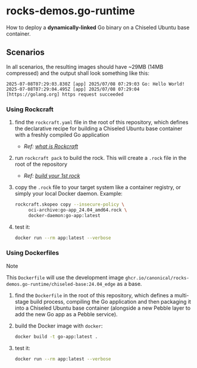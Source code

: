 # rocks-demos.go-runtime

How to deploy a **dynamically-linked** Go binary on a Chiseled Ubuntu base
container.

## Scenarios

In all scenarios, the resulting images should have ~29MB (14MB compressed) and
the output shall look something like this:

```
2025-07-08T07:29:03.830Z [app] 2025/07/08 07:29:03 Go: Hello World!
2025-07-08T07:29:04.495Z [app] 2025/07/08 07:29:04 [https://golang.org] https request succeeded
```

### Using Rockcraft

1. find the `rockcraft.yaml` file in the root of this repository, which defines
the declarative recipe for building a Chiseled Ubuntu base container with a freshly compiled Go application
    - *Ref: [what is Rockcraft](https://documentation.ubuntu.com/rockcraft/en/stable/)*
2. run `rockcraft pack` to build the rock. This will create a `.rock` file in the root of the repository
    - *Ref: [build your 1st rock](https://documentation.ubuntu.com/rockcraft/en/stable/tutorial/hello-world/)*
3. copy the `.rock` file to your target system like a container registry, or
simply your local Docker daemon. Example:

   ```bash
   rockcraft.skopeo copy --insecure-policy \
        oci-archive:go-app_24.04_amd64.rock \
        docker-daemon:go-app:latest
   ```

4. test it:

   ```bash
   docker run --rm app:latest --verbose
   ```

### Using Dockerfiles

> [!NOTE]
> This `Dockerfile` will use the development image
`ghcr.io/canonical/rocks-demos.go-runtime/chiseled-base:24.04_edge` as a base.

1. find the `Dockerfile` in the root of this repository, which defines a
multi-stage build process, compiling the Go application and then packaging
it into a Chiseled Ubuntu base container (alongside a new Pebble layer to
add the new Go app as a Pebble service).

1. build the Docker image with `docker`:

   ```bash
   docker build -t go-app:latest .
   ```

2. test it:

   ```bash
   docker run --rm app:latest --verbose
   ```

